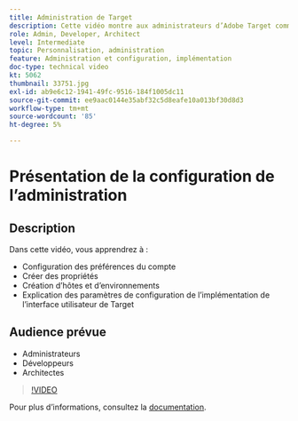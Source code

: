 ```yaml
---
title: Administration de Target
description: Cette vidéo montre aux administrateurs d’Adobe Target comment configurer les préférences du compte, créer des propriétés et créer des hôtes et des environnements. Découvrez comment expliquer les paramètres de configuration de l’implémentation de l’interface utilisateur de Target.
role: Admin, Developer, Architect
level: Intermediate
topic: Personnalisation, administration
feature: Administration et configuration, implémentation
doc-type: technical video
kt: 5062
thumbnail: 33751.jpg
exl-id: ab9e6c12-1941-49fc-9516-184f1005dc11
source-git-commit: ee9aac0144e35abf32c5d8eafe10a013bf30d8d3
workflow-type: tm+mt
source-wordcount: '85'
ht-degree: 5%

---
```


# Présentation de la configuration de l’administration

## Description

Dans cette vidéo, vous apprendrez à :

* Configuration des préférences du compte
* Créer des propriétés
* Création d’hôtes et d’environnements
* Explication des paramètres de configuration de l’implémentation de l’interface utilisateur de Target

## Audience prévue

* Administrateurs
* Développeurs
* Architectes

>[!VIDEO](https://video.tv.adobe.com/v/33751/?quality=12)

Pour plus d’informations, consultez la [documentation](https://docs.adobe.com/content/help/en/target/using/administer/administrating-target.html).
